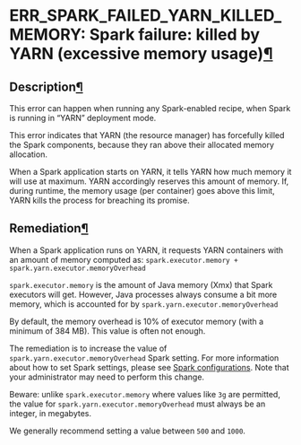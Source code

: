 ERR\_SPARK\_FAILED\_YARN\_KILLED\_MEMORY: Spark failure: killed by YARN (excessive memory usage)[¶](#err-spark-failed-yarn-killed-memory-spark-failure-killed-by-yarn-excessive-memory-usage "Permalink to this heading")
=========================================================================================================================================================================================================================



Description[¶](#description "Permalink to this heading")
--------------------------------------------------------


This error can happen when running any Spark\-enabled recipe, when Spark is running in “YARN” deployment mode.


This error indicates that YARN (the resource manager) has forcefully killed the Spark components, because they ran above their allocated memory allocation.


When a Spark application starts on YARN, it tells YARN how much memory it will use at maximum. YARN accordingly reserves this amount of memory. If, during runtime, the memory usage (per container) goes above this limit, YARN kills the process for breaching its promise.




Remediation[¶](#remediation "Permalink to this heading")
--------------------------------------------------------


When a Spark application runs on YARN, it requests YARN containers with an amount of memory computed as: `spark.executor.memory + spark.yarn.executor.memoryOverhead`


`spark.executor.memory` is the amount of Java memory (Xmx) that Spark executors will get. However, Java processes always consume a bit more memory, which is accounted for by `spark.yarn.executor.memoryOverhead`


By default, the memory overhead is 10% of executor memory (with a minimum of 384 MB). This value is often not enough.


The remediation is to increase the value of `spark.yarn.executor.memoryOverhead` Spark setting. For more information about how to set Spark settings, please see [Spark configurations](../../spark/configuration.html). Note that your administrator may need to perform this change.


Beware: unlike `spark.executor.memory` where values like `3g` are permitted, the value for `spark.yarn.executor.memoryOverhead` must always be an integer, in megabytes.


We generally recommend setting a value between `500` and `1000`.